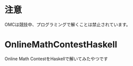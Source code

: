 # 注意

OMCは競技中、プログラミングで解くことは禁止されています。

# OnlineMathContestHaskell
Online Math ContestをHaskellで解いてみたやつです
